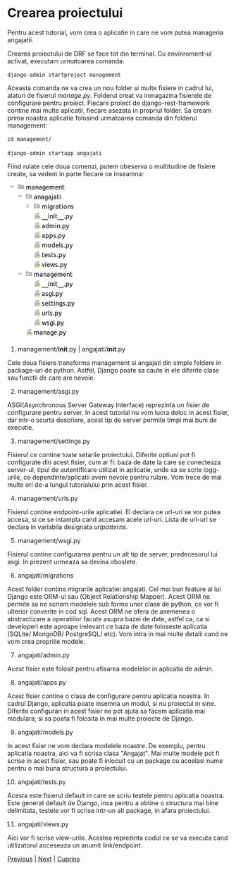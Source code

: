 # Crearea proiectului

Pentru acest tutorial, vom crea o aplicatie in care ne vom putea manageria angajatii.

Crearea proiectului de DRF se face tot din terminal. Cu envinroment-ul activat,
executam urmatoarea comanda:

```commandline
django-admin startproject management
```

Aceasta comanda ne va crea un nou folder si multe fisiere in cadrul lui, alaturi de fisierul *manage.py*.
Folderul creat va inmagazina fisierele de configurare pentru proiect. Fiecare proiect de django-rest-framework contine 
mai multe aplicatii, fiecare asezata in propriul folder. Sa cream prima noastra aplicatie folosind urmatoarea comanda din
folderul management:

```commandline
cd management/

django-admin startapp angajati
```

Fiind rulate cele doua comenzi, putem obeserva o multitudine de fisiere create, sa vedem in parte fiecare ce inseamna:

![img: Django folder structure](/images/django_folder_structure.png)

1. management/__init__.py | angajati/__init__.py 

Cele doua fisiere transforma management si angajati din simple foldere in package-uri de python. Astfel, Django poate sa caute in ele
diferite clase sau functii de care are nevoie.

2. management/asgi.py

ASGI(Asynchronous Server Gateway Interface) reprezinta un fisier de configurare pentru server. In acest tutorial nu vom lucra deloc in acest fisier,
dar intr-o scurta descriere, acest tip de server permite timpi mai buni de executie.

3. management/settings.py

Fisierul ce contine toate setarile proiectului. Diferite optiuni pot fi configurate din acest fisier, cum ar fi:
baza de date la care se conecteaza server-ul, tipul de autentificare utilizat in aplicatie, unde sa se scrie logg-urile,
ce dependinte/aplicatii avem nevoie pentru rulare. Vom trece de mai multe ori de-a lungul tutorialului prin acest fisier.

4. management/urls.py

Fisierul contine endpoint-urile aplicatiei. El declara ce url-uri se vor putea accesa, si ce se intampla cand accesam acele url-uri. 
Lista de url-uri se declara in variabila designata *urlpatterns*. 

5. management/wsgi.py

Fisierul contine configurarea pentru un alt tip de server, predecesorul lui asgi. In prezent urmeaza sa devina oboslete.

6. angajati/migrations

Acest folder contine migrarile aplicatiei angajati. Cel mai bun feature al lui Django este ORM-ul sau (Object Relationship Mapper).
Acest ORM ne permite sa ne scriem modelele sub forma unor clase de python, ce vor fi ulterior converite in cod sql. Acest ORM ne ofera de
asemenea o abstractizare a operatiilor facute asupra bazei de date, astfel ca, ca si developeri este aproape irelevant
ce baza de date foloseste aplicatia (SQLite/ MongoDB/ PostgreSQL/ etc). Vom intra in mai multe detalii cand ne vom crea propriile modele.

7. angajati/admin.py

Acest fisier este folosit pentru afisarea modelelor in aplicatia de admin. 

8. angajati/apps.py

Acest fisier contine o clasa de configurare pentru aplicatia noastra. In cadrul Django, aplicatia poate insemna un modul, si nu proiectul in sine.
Diferite configurari in acest fisier ne pot ajuta sa facem aplicatia mai modulara, si sa poata fi folosita in mai multe proiecte de Django.

9. angajati/models.py

In acest fisier ne vom declara modelele noastre. De exemplu, pentru aplicatia noastra, aici va fi scrisa clasa "Angajat". Mai multe modele 
pot fi scrise in acest fisier, sau poate fi inlocuit cu un package cu aceelasi nume pentru o mai buna structura a proiectului.

10. angajati/tests.py

Acesta este fisierul default in care se scriu testele pentru aplicatia noastra. Este generat default de Django, insa pentru a obtine o structura mai bine delimitata,
testele vor fi scrise intr-un alt package, in afara proiectului.

11. angajati/views.py

Aici vor fi scrise view-urile. Acestea reprezinta codul ce se va executa cand utilizatorul acceseaza un anumit link/endpoint.



[Previous][100] | [Next][101] | [Cuprins][102]

[100]: https://github.com/CookiezLIT/Django-Rest-Framework-Tutorial/blob/main/beginner/setup/1.4_instalare_dependinte.md
[101]: https://github.com/CookiezLIT/Django-Rest-Framework-Tutorial/blob/main/beginner/init_project/2.1_rularea_proiectului.md
[102]: https://github.com/CookiezLIT/Django-Rest-Framework-Tutorial/blob/main/README.md